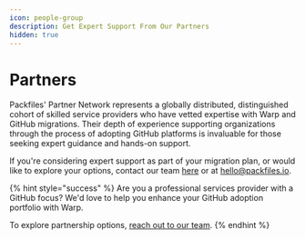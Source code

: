 ```yaml
---
icon: people-group
description: Get Expert Support From Our Partners
hidden: true
---
```


# Partners

Packfiles' Partner Network represents a globally distributed, distinguished cohort of skilled service providers who have vetted expertise with Warp and GitHub migrations. Their depth of experience supporting organizations through the process of adopting GitHub platforms is invaluable for those seeking expert guidance and hands-on support.

If you're considering expert support as part of your migration plan, or would like to explore your options, contact our team [here](https://packfiles.io/contact) or at [hello@packfiles.io](mailto:hello@packfiles.io).



{% hint style="success" %}
Are you a professional services provider with a GitHub focus? We'd love to help you enhance your GitHub adoption portfolio with Warp.&#x20;

To explore partnership options, [reach out to our team](https://packfiles.io/partners).
{% endhint %}

